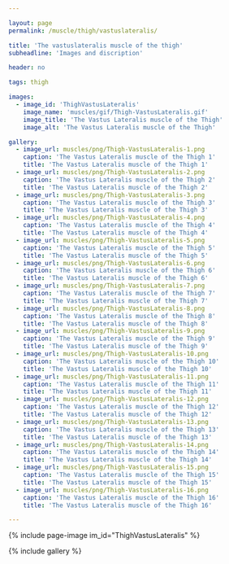 ```yaml
---

layout: page
permalink: /muscle/thigh/vastuslateralis/

title: 'The vastuslateralis muscle of the thigh'
subheadline: 'Images and discription'

header: no

tags: thigh

images:
  - image_id: 'ThighVastusLateralis'
    image_name: 'muscles/gif/Thigh-VastusLateralis.gif'
    image_title: 'The Vastus Lateralis muscle of the Thigh'
    image_alt: 'The Vastus Lateralis muscle of the Thigh' 

gallery:
  - image_url: muscles/png/Thigh-VastusLateralis-1.png
    caption: 'The Vastus Lateralis muscle of the Thigh 1'
    title: 'The Vastus Lateralis muscle of the Thigh 1'
  - image_url: muscles/png/Thigh-VastusLateralis-2.png
    caption: 'The Vastus Lateralis muscle of the Thigh 2'
    title: 'The Vastus Lateralis muscle of the Thigh 2'
  - image_url: muscles/png/Thigh-VastusLateralis-3.png
    caption: 'The Vastus Lateralis muscle of the Thigh 3'
    title: 'The Vastus Lateralis muscle of the Thigh 3'
  - image_url: muscles/png/Thigh-VastusLateralis-4.png
    caption: 'The Vastus Lateralis muscle of the Thigh 4'
    title: 'The Vastus Lateralis muscle of the Thigh 4'
  - image_url: muscles/png/Thigh-VastusLateralis-5.png
    caption: 'The Vastus Lateralis muscle of the Thigh 5'
    title: 'The Vastus Lateralis muscle of the Thigh 5'
  - image_url: muscles/png/Thigh-VastusLateralis-6.png
    caption: 'The Vastus Lateralis muscle of the Thigh 6'
    title: 'The Vastus Lateralis muscle of the Thigh 6'
  - image_url: muscles/png/Thigh-VastusLateralis-7.png
    caption: 'The Vastus Lateralis muscle of the Thigh 7'
    title: 'The Vastus Lateralis muscle of the Thigh 7'
  - image_url: muscles/png/Thigh-VastusLateralis-8.png
    caption: 'The Vastus Lateralis muscle of the Thigh 8'
    title: 'The Vastus Lateralis muscle of the Thigh 8'
  - image_url: muscles/png/Thigh-VastusLateralis-9.png
    caption: 'The Vastus Lateralis muscle of the Thigh 9'
    title: 'The Vastus Lateralis muscle of the Thigh 9'
  - image_url: muscles/png/Thigh-VastusLateralis-10.png
    caption: 'The Vastus Lateralis muscle of the Thigh 10'
    title: 'The Vastus Lateralis muscle of the Thigh 10'
  - image_url: muscles/png/Thigh-VastusLateralis-11.png
    caption: 'The Vastus Lateralis muscle of the Thigh 11'
    title: 'The Vastus Lateralis muscle of the Thigh 11'
  - image_url: muscles/png/Thigh-VastusLateralis-12.png
    caption: 'The Vastus Lateralis muscle of the Thigh 12'
    title: 'The Vastus Lateralis muscle of the Thigh 12'
  - image_url: muscles/png/Thigh-VastusLateralis-13.png
    caption: 'The Vastus Lateralis muscle of the Thigh 13'
    title: 'The Vastus Lateralis muscle of the Thigh 13'
  - image_url: muscles/png/Thigh-VastusLateralis-14.png
    caption: 'The Vastus Lateralis muscle of the Thigh 14'
    title: 'The Vastus Lateralis muscle of the Thigh 14'
  - image_url: muscles/png/Thigh-VastusLateralis-15.png
    caption: 'The Vastus Lateralis muscle of the Thigh 15'
    title: 'The Vastus Lateralis muscle of the Thigh 15'
  - image_url: muscles/png/Thigh-VastusLateralis-16.png
    caption: 'The Vastus Lateralis muscle of the Thigh 16'
    title: 'The Vastus Lateralis muscle of the Thigh 16'

---
```


{% include page-image im_id="ThighVastusLateralis" %}

{% include gallery %}